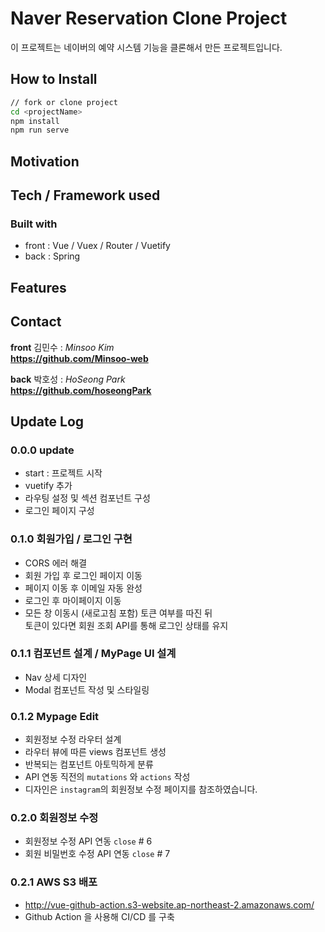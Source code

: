 # Naver Reservation Clone Project

이 프로젝트는 네이버의 예약 시스템 기능을 클론해서 만든 프로젝트입니다.

## How to Install

```bash
// fork or clone project
cd <projectName>
npm install
npm run serve
```

## Motivation

## Tech / Framework used

### **Built with**

- front : Vue / Vuex / Router / Vuetify
- back : Spring

## Features

## Contact

**front** 김민수 : _Minsoo Kim_  
**https://github.com/Minsoo-web**

**back** 박호성 : _HoSeong Park_  
**https://github.com/hoseongPark**

## Update Log

### 0.0.0 update

- start : 프로젝트 시작
- vuetify 추가
- 라우팅 설정 및 섹션 컴포넌트 구성
- 로그인 페이지 구성

### 0.1.0 회원가입 / 로그인 구현

- CORS 에러 해결
- 회원 가입 후 로그인 페이지 이동
- 페이지 이동 후 이메일 자동 완성
- 로그인 후 마이페이지 이동
- 모든 창 이동시 (새로고침 포함) 토큰 여부를 따진 뒤  
  토큰이 있다면 회원 조회 API를 통해 로그인 상태를 유지

### 0.1.1 컴포넌트 설계 / MyPage UI 설계

- Nav 상세 디자인
- Modal 컴포넌트 작성 및 스타일링

### 0.1.2 Mypage Edit

- 회원정보 수정 라우터 설계
- 라우터 뷰에 따른 views 컴포넌트 생성
- 반복되는 컴포넌트 아토믹하게 분류
- API 연동 직전의 `mutations` 와 `actions` 작성
- 디자인은 `instagram`의 회원정보 수정 페이지를 참조하였습니다.

### 0.2.0 회원정보 수정

- 회원정보 수정 API 연동
  `close` # 6
- 회원 비밀번호 수정 API 연동
  `close` # 7

### 0.2.1 AWS S3 배포

- http://vue-github-action.s3-website.ap-northeast-2.amazonaws.com/
- Github Action 을 사용해 CI/CD 를 구축
